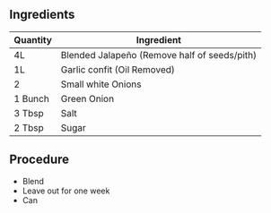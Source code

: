 ## Ingredients
| Quantity | Ingredient |
|----------|------------|
| 4L | Blended Jalapeño (Remove half of seeds/pith)
| 1L | Garlic confit (Oil Removed)
| 2 | Small white Onions |
| 1 Bunch | Green Onion |
| 3 Tbsp | Salt |
| 2 Tbsp | Sugar|

## Procedure

* Blend
* Leave out for one week
* Can